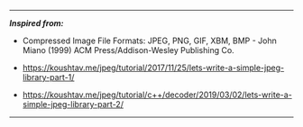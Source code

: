 
----------------
___Inspired from:___

- Compressed Image File Formats: JPEG, PNG, GIF, XBM, BMP - John Miano (1999) ACM Press/Addison-Wesley Publishing Co.

- https://koushtav.me/jpeg/tutorial/2017/11/25/lets-write-a-simple-jpeg-library-part-1/

- https://koushtav.me/jpeg/tutorial/c++/decoder/2019/03/02/lets-write-a-simple-jpeg-library-part-2/

----------------